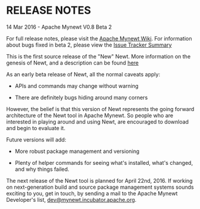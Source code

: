 # RELEASE NOTES

14 Mar 2016 - Apache Mynewt V0.8 Beta 2 

For full release notes, please visit the 
[Apache Mynewt Wiki](https://cwiki.apache.org/confluence/display/MYNEWT/Release+Notes).
For information about bugs fixed in beta 2, please view the 
[Issue Tracker Summary](https://issues.apache.org/jira/secure/ReleaseNote.jspa?projectId=12319221&version=12334805)

This is the first source release of the "New" Newt.  More information on the 
genesis of Newt, and a description can be found 
[here](http://mail-archives.apache.org/mod_mbox/incubator-mynewt-dev/201603.mbox/%3C56E21C13.9050303%40apache.org%3E)

As an early beta release of Newt, all the normal caveats apply:

  * APIs and commands may change without warning

  * There are definitely bugs hiding around many corners

However, the belief is that this version of Newt represents the going forward 
architecture of the Newt tool in Apache Mynewt.  So people who are interested 
in playing around and using Newt, are encouraged to download and begin to 
evaluate it.

Future versions will add: 

  * More robust package management and versioning

  * Plenty of helper commands for seeing what's installed, what's changed, 
    and why things failed.

The next release of the Newt tool is planned for April 22nd, 2016.  If working on 
next-generation build and source package management systems sounds exciting to you,
get in touch, by sending a mail to the Apache Mynewt Developer's list, dev@mynewt.incubator.apache.org.


